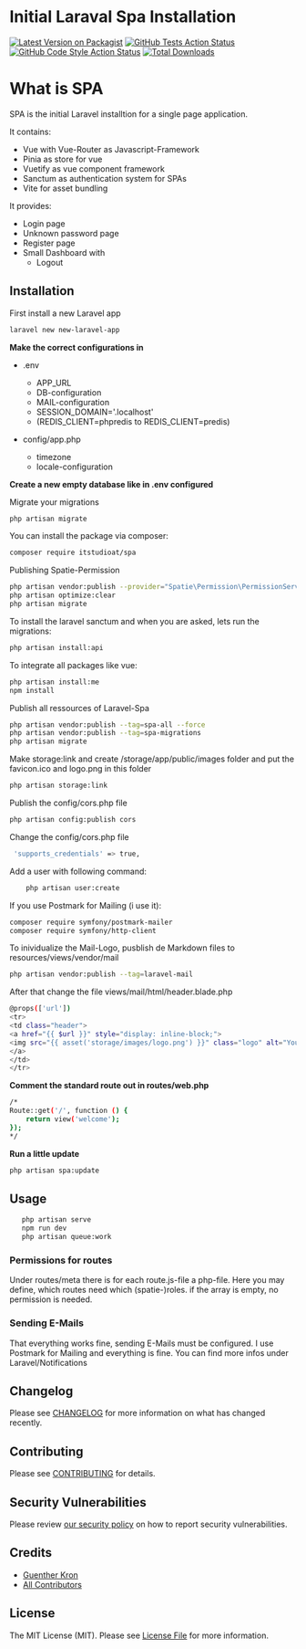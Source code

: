 # Initial Laraval Spa Installation

[![Latest Version on Packagist](https://img.shields.io/packagist/v/itstudioat/spa.svg?style=flat-square)](https://packagist.org/packages/itstudioat/spa)
[![GitHub Tests Action Status](https://img.shields.io/github/actions/workflow/status/itstudioat/spa/run-tests.yml?branch=main&label=tests&style=flat-square)](https://github.com/itstudioat/spa/actions?query=workflow%3Arun-tests+branch%3Amain)
[![GitHub Code Style Action Status](https://img.shields.io/github/actions/workflow/status/itstudioat/spa/fix-php-code-style-issues.yml?branch=main&label=code%20style&style=flat-square)](https://github.com/itstudioat/spa/actions?query=workflow%3A"Fix+PHP+code+style+issues"+branch%3Amain)
[![Total Downloads](https://img.shields.io/packagist/dt/itstudioat/spa.svg?style=flat-square)](https://packagist.org/packages/itstudioat/spa)


# What is SPA
SPA is the initial Laravel installtion for a single page application.

It contains:
- Vue with Vue-Router as Javascript-Framework
- Pinia as store for vue
- Vuetify as vue component framework
- Sanctum as authentication system for SPAs 
- Vite for asset bundling

It provides:
- Login page 
- Unknown password page
- Register page
- Small Dashboard with
    - Logout


## Installation
First install a new Laravel app
```bash
laravel new new-laravel-app
```

**Make the correct configurations in**
- .env
    - APP_URL
    - DB-configuration
    - MAIL-configuration
    - SESSION_DOMAIN='.localhost'
    - (REDIS_CLIENT=phpredis to REDIS_CLIENT=predis)
    
- config/app.php
    - timezone
    - locale-configuration

**Create a new empty database like in .env configured**

Migrate your migrations
```bash
php artisan migrate
```

You can install the package via composer:
```bash
composer require itstudioat/spa
```

Publishing Spatie-Permission
```bash
php artisan vendor:publish --provider="Spatie\Permission\PermissionServiceProvider"
php artisan optimize:clear
php artisan migrate
```

To install the laravel sanctum and when you are asked, lets run the migrations:
```bash
php artisan install:api
```

To integrate all packages like vue:
```bash
php artisan install:me
npm install
```

Publish all ressources of Laravel-Spa
```bash
php artisan vendor:publish --tag=spa-all --force
php artisan vendor:publish --tag=spa-migrations
php artisan migrate
```

Make storage:link and create  /storage/app/public/images folder
and put the favicon.ico and logo.png in this folder
```bash
php artisan storage:link
```

Publish the config/cors.php file
```bash
php artisan config:publish cors
```

Change the config/cors.php file
```bash
 'supports_credentials' => true,
```

Add a user with following command:
```bash
    php artisan user:create
```

If you use Postmark for Mailing (i use it):
```bash
composer require symfony/postmark-mailer
composer require symfony/http-client
```

To inividualize the Mail-Logo, pusblish de Markdown files to resources/views/vendor/mail
```bash
php artisan vendor:publish --tag=laravel-mail
```

After that change the file views/mail/html/header.blade.php
```bash
@props(['url'])
<tr>
<td class="header">
<a href="{{ $url }}" style="display: inline-block;">
<img src="{{ asset('storage/images/logo.png') }}" class="logo" alt="Your Logo">
</a>
</td>
</tr>
```


**Comment the standard route out in routes/web.php**
```bash
/*
Route::get('/', function () {
    return view('welcome');
});
*/
```


**Run a little update**
```bash
php artisan spa:update
```

## Usage
```bash
   php artisan serve
   npm run dev
   php artisan queue:work
```

### Permissions for routes ###
Under routes/meta there is for each route.js-file a php-file.
Here you may define, which routes need which (spatie-)roles.
if the array is empty, no permission is needed.

### Sending E-Mails ###
That everything works fine, sending E-Mails must be configured.
I use Postmark for Mailing and everything is fine.
You can find more infos under Laravel/Notifications

## Changelog

Please see [CHANGELOG](CHANGELOG.md) for more information on what has changed recently.

## Contributing

Please see [CONTRIBUTING](CONTRIBUTING.md) for details.

## Security Vulnerabilities

Please review [our security policy](../../security/policy) on how to report security vulnerabilities.

## Credits

- [Guenther Kron](https://github.com/itstudioat)
- [All Contributors](../../contributors)

## License

The MIT License (MIT). Please see [License File](LICENSE.md) for more information.
